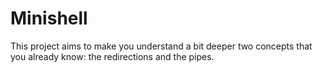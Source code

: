 # Minishell
This project aims to make you understand a bit deeper two concepts that you already know: the redirections and the pipes.
